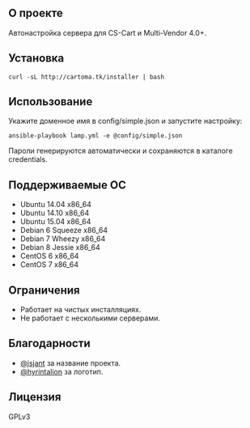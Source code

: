 ## О проекте

Автонастройка сервера для CS-Cart и Multi-Vendor 4.0+.

## Установка

    curl -sL http://cartoma.tk/installer | bash

## Использование

Укажите доменное имя в config/simple.json и запустите настройку:

    ansible-playbook lamp.yml -e @config/simple.json

Пароли генерируются автоматически и сохраняются в каталоге credentials.

## Поддерживаемые ОС

* Ubuntu 14.04 x86_64
* Ubuntu 14.10 x86_64
* Ubuntu 15.04 x86_64
* Debian 6 Squeeze x86_64
* Debian 7 Wheezy x86_64
* Debian 8 Jessie x86_64
* CentOS 6 x86_64
* CentOS 7 x86_64

## Ограничения

* Работает на чистых инсталляциях.
* Не работает с несколькими серверами.

## Благодарности

* [@jsjant](https://github.com/jsjant) за название проекта.
* [@hyrintalion](https://www.behance.net/hyrintalion) за логотип.

## Лицензия

GPLv3
